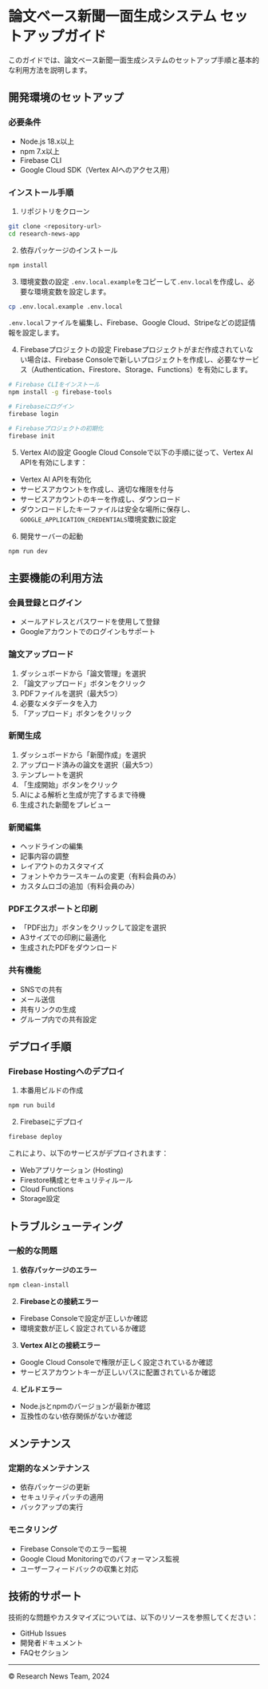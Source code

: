 # 論文ベース新聞一面生成システム セットアップガイド

このガイドでは、論文ベース新聞一面生成システムのセットアップ手順と基本的な利用方法を説明します。

## 開発環境のセットアップ

### 必要条件
- Node.js 18.x以上
- npm 7.x以上
- Firebase CLI
- Google Cloud SDK（Vertex AIへのアクセス用）

### インストール手順

1. リポジトリをクローン
```bash
git clone <repository-url>
cd research-news-app
```

2. 依存パッケージのインストール
```bash
npm install
```

3. 環境変数の設定
`.env.local.example`をコピーして`.env.local`を作成し、必要な環境変数を設定します。

```bash
cp .env.local.example .env.local
```

`.env.local`ファイルを編集し、Firebase、Google Cloud、Stripeなどの認証情報を設定します。

4. Firebaseプロジェクトの設定
Firebaseプロジェクトがまだ作成されていない場合は、Firebase Consoleで新しいプロジェクトを作成し、必要なサービス（Authentication、Firestore、Storage、Functions）を有効にします。

```bash
# Firebase CLIをインストール
npm install -g firebase-tools

# Firebaseにログイン
firebase login

# Firebaseプロジェクトの初期化
firebase init
```

5. Vertex AIの設定
Google Cloud Consoleで以下の手順に従って、Vertex AI APIを有効にします：
- Vertex AI APIを有効化
- サービスアカウントを作成し、適切な権限を付与
- サービスアカウントのキーを作成し、ダウンロード
- ダウンロードしたキーファイルは安全な場所に保存し、`GOOGLE_APPLICATION_CREDENTIALS`環境変数に設定

6. 開発サーバーの起動
```bash
npm run dev
```

## 主要機能の利用方法

### 会員登録とログイン
- メールアドレスとパスワードを使用して登録
- Googleアカウントでのログインもサポート

### 論文アップロード
1. ダッシュボードから「論文管理」を選択
2. 「論文アップロード」ボタンをクリック
3. PDFファイルを選択（最大5つ）
4. 必要なメタデータを入力
5. 「アップロード」ボタンをクリック

### 新聞生成
1. ダッシュボードから「新聞作成」を選択
2. アップロード済みの論文を選択（最大5つ）
3. テンプレートを選択
4. 「生成開始」ボタンをクリック
5. AIによる解析と生成が完了するまで待機
6. 生成された新聞をプレビュー

### 新聞編集
- ヘッドラインの編集
- 記事内容の調整
- レイアウトのカスタマイズ
- フォントやカラースキームの変更（有料会員のみ）
- カスタムロゴの追加（有料会員のみ）

### PDFエクスポートと印刷
- 「PDF出力」ボタンをクリックして設定を選択
- A3サイズでの印刷に最適化
- 生成されたPDFをダウンロード

### 共有機能
- SNSでの共有
- メール送信
- 共有リンクの生成
- グループ内での共有設定

## デプロイ手順

### Firebase Hostingへのデプロイ

1. 本番用ビルドの作成
```bash
npm run build
```

2. Firebaseにデプロイ
```bash
firebase deploy
```

これにより、以下のサービスがデプロイされます：
- Webアプリケーション (Hosting)
- Firestore構成とセキュリティルール
- Cloud Functions
- Storage設定

## トラブルシューティング

### 一般的な問題

1. **依存パッケージのエラー**
```bash
npm clean-install
```

2. **Firebaseとの接続エラー**
- Firebase Consoleで設定が正しいか確認
- 環境変数が正しく設定されているか確認

3. **Vertex AIとの接続エラー**
- Google Cloud Consoleで権限が正しく設定されているか確認
- サービスアカウントキーが正しいパスに配置されているか確認

4. **ビルドエラー**
- Node.jsとnpmのバージョンが最新か確認
- 互換性のない依存関係がないか確認

## メンテナンス

### 定期的なメンテナンス
- 依存パッケージの更新
- セキュリティパッチの適用
- バックアップの実行

### モニタリング
- Firebase Consoleでのエラー監視
- Google Cloud Monitoringでのパフォーマンス監視
- ユーザーフィードバックの収集と対応

## 技術的サポート

技術的な問題やカスタマイズについては、以下のリソースを参照してください：
- GitHub Issues
- 開発者ドキュメント
- FAQセクション

---
© Research News Team, 2024